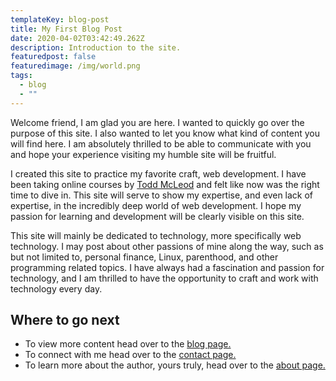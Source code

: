 ```yaml
---
templateKey: blog-post
title: My First Blog Post
date: 2020-04-02T03:42:49.262Z
description: Introduction to the site.
featuredpost: false
featuredimage: /img/world.png
tags:
  - blog
  - ""
---
```

Welcome friend, I am glad you are here. I wanted to quickly go over the purpose of this site. I also wanted to let you know what kind of content you will find here. I am absolutely thrilled to be able to communicate with you and hope your experience visiting my humble site will be fruitful.

I created this site to practice my favorite craft, web development. I have been taking online courses by [Todd McLeod](https://www.udemy.com/user/toddmcleod/%22) and felt like now was the right time to dive in. This site will serve to show my expertise, and even lack of expertise, in the incredibly deep world of web development. I hope my passion for learning and development will be clearly visible on this site.

This site will mainly be dedicated to technology, more specifically web technology. I may post about other passions of mine along the way, such as but not limited to, personal finance, Linux, parenthood, and other programming related topics. I have always had a fascination and passion for technology, and I am thrilled to have the opportunity to craft and work with technology every day.

## Where to go next

* To view more content head over to the [blog page.](/blog)
* To connect with me head over to the [contact page.](/contact)
* To learn more about the author, yours truly, head over to the [about page.](/about)
